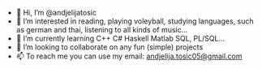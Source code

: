 - 👋 Hi, I’m @andjelijatosic
- 👀 I’m interested in reading, playing voleyball, studying languages, such as german and thai, listening to all kinds of music...
- 🌱 I’m currently learning C++ C# Haskell Matlab SQL, PL/SQL...
- 💞️ I’m looking to collaborate on any fun (simple) projects
- 📫 To reach me you can use my email: andjelija.tosic05@gmail.com

